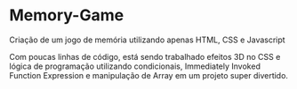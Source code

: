 # Memory-Game
Criação de um jogo de memória utilizando apenas HTML, CSS e Javascript

Com poucas linhas de código, está sendo trabalhado efeitos 3D no CSS e lógica de programação utilizando condicionais, Immediately Invoked Function Expression e manipulação de Array em um projeto super divertido.

